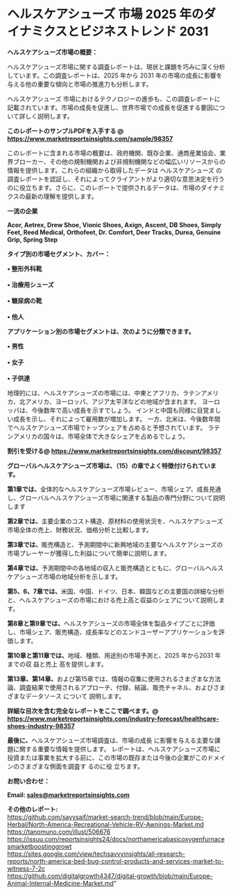 # ヘルスケアシューズ 市場 2025 年のダイナミクスとビジネストレンド 2031

<strong><b>ヘルスケアシューズ市場の概要：</b></strong>

ヘルスケアシューズ市場に関する調査レポートは、現状と課題を巧みに深く分析しています。この調査レポートは、2025 年から 2031 年の市場の成長に影響を与える他の重要な傾向と市場の推進力も分析します。

ヘルスケアシューズ 市場におけるテクノロジーの進歩も、この調査レポートに記載されています。市場の成長を促進し、世界市場での成長を促進する要因について詳しく説明します。

<strong>このレポートのサンプルPDFを入手する @ <a href=https://www.marketreportsinsights.com/sample/98357>https://www.marketreportsinsights.com/sample/98357</a></strong>

このレポートに含まれる市場の概要は、政府機関、既存企業、通商産業協会、業界ブローカー、その他の規制機関および非規制機関などの幅広いリソースからの情報を提供します。これらの組織から取得したデータは ヘルスケアシューズ の調査レポートを認証し、それによってクライアントがより適切な意思決定を行うのに役立ちます。さらに、このレポートで提供されるデータは、市場のダイナミクスの最新の理解を提供します。

<strong>一流の企業</strong>

<strong><b>Acor, Aetrex, Drew Shoe, Vionic Shoes, Axign, Ascent, DB Shoes, Simply Feet, Reed Medical, Orthofeet, Dr. Comfort, Deer Tracks, Durea, Genuine Grip, Spring Step</b></strong>

<strong><b>タイプ別の市場セグメント、カバー：</b></strong>

<strong>• 整形外科靴<br><br>• 治療用シューズ<br><br>• 糖尿病の靴<br><br>• 他人</strong>

<strong><b>アプリケーション別の市場セグメントは、次のように分類できます。</b></strong>

<strong>• 男性<br><br>• 女子<br><br>• 子供達</strong>

 地理的には、ヘルスケアシューズの市場には、中東とアフリカ、ラテンアメリカ、北アメリカ、ヨーロッパ、アジア太平洋などの地域が含まれます。 ヨーロッパは、今後数年で高い成長を示すでしょう。 インドと中国も同様に目覚ましい成長を示し、それによって雇用数が増加します。 一方、北米は、今後数年間でヘルスケアシューズ市場でトップシェアを占めると予想されています。 ラテンアメリカの国々は、市場全体で大きなシェアを占めるでしょう。

<strong>割引を受ける@ <a href=https://www.marketreportsinsights.com/discount/98357>https://www.marketreportsinsights.com/discount/98357</a></strong>

<strong><b>グローバルヘルスケアシューズ市場は、（15）の章でよく特徴付けられています。</b></strong>

<strong><b>第</b></strong><strong><b>1章では、</b></strong>全体的なヘルスケアシューズ市場レビュー、市場シェア、成長見通し、グローバルヘルスケアシューズ市場に関連する製品の専門分野について説明します

<strong><b>第2章では、</b></strong>主要企業のコスト構造、原材料の使用状況を、ヘルスケアシューズ市場全体の売上、財務状況、価格分析と比較します。

<strong><b>第3章では、</b></strong>販売構造と、予測期間中に新興地域の主要なヘルスケアシューズの市場プレーヤーが獲得した利益について簡単に説明します。

<strong><b>第4章では、</b></strong>予測期間中の各地域の収入と販売構造とともに、グローバルヘルスケアシューズ市場の地域分析を示します。

<strong><b>第5、6、7章では、</b></strong>米国、中国、ドイツ、日本、韓国などの主要国の詳細な分析と、ヘルスケアシューズの市場における売上高と収益のシェアについて説明します。

<strong><b>第8章と第9章では、</b></strong>ヘルスケアシューズの市場全体を製品タイプごとに評価し、市場シェア、販売構造、成長率などのエンドユーザーアプリケーションを評価します。

<strong><b>第10章と第11章では、</b></strong>地域、種類、用途別の市場予測と、2025 年から2031 年までの収 益と売上 高を提供します。

<strong><b>第13章、第14章、</b></strong>および第15章では、情報の収集に使用されるさまざまな方法論、調査結果で使用されるアプローチ、付録、結論、販売チャネル、およびさまざまなデータソース について 説明します。

<strong>詳細な目次を含む完全なレポートをここで調べます。@ <a href=https://www.marketreportsinsights.com/industry-forecast/healthcare-shoes-industry-98357>https://www.marketreportsinsights.com/industry-forecast/healthcare-shoes-industry-98357</a></strong>

<strong><b>最後に、</b></strong>ヘルスケアシューズ市場調査は、市場の成長 に影響を</a>与える主要な課題に関する重要な情報を提供します。 レポートは、ヘルスケアシューズ市場に投資または事業を拡大する前に、この市場の既存または今後の企業がこのドメインのさまざまな側面を調査す るのに役 立ちます。

<strong><b>お問い合わせ：</b></strong>

<strong>Email: </strong><a href=mailto:sales@marketreportsinsights.com><strong>sales@marketreportsinsights.com</strong></a>

<strong>その他のレポート:</strong>
<br>
<a href=https://github.com/sayysaif/market-search-trend/blob/main/Europe-Herbal/North-America-Recreational-Vehicle-RV-Awnings-Market.md>https://github.com/sayysaif/market-search-trend/blob/main/Europe-Herbal/North-America-Recreational-Vehicle-RV-Awnings-Market.md</a>
<br>
<a href=https://tanomuno.com/illust/506676>https://tanomuno.com/illust/506676</a>
<br>
<a href=https://issuu.com/reportsinsights24/docs/northamericabasicoxygenfurnacesmarketboostinggrowt>https://issuu.com/reportsinsights24/docs/northamericabasicoxygenfurnacesmarketboostinggrowt</a>
<br>
<a href=https://sites.google.com/view/techsavvyinsights/all-research-reports/north-america-bed-bug-control-products-and-services-market-to-witness-7-2c>https://sites.google.com/view/techsavvyinsights/all-research-reports/north-america-bed-bug-control-products-and-services-market-to-witness-7-2c</a>
<br>
<a href=https://github.com/digitalgrowth4347/digital-growth/blob/main/Europe-Animal-Internal-Medicine-Market.md>https://github.com/digitalgrowth4347/digital-growth/blob/main/Europe-Animal-Internal-Medicine-Market.md</a>"
